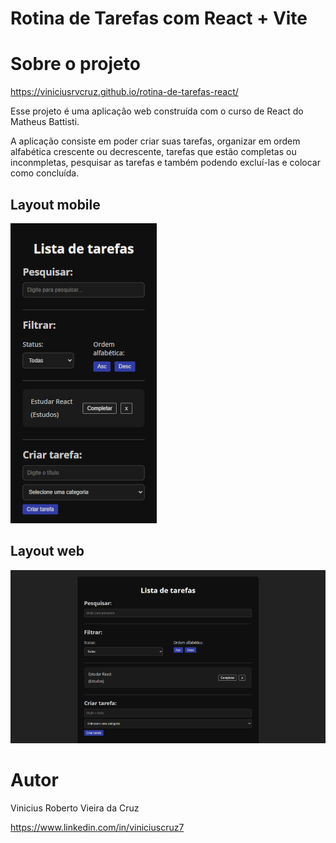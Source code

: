 # Rotina de Tarefas com React + Vite

# Sobre o projeto

https://viniciusrvcruz.github.io/rotina-de-tarefas-react/

Esse projeto é uma aplicação web construída com o curso de React do Matheus Battisti.

A aplicação consiste em poder criar suas tarefas, organizar em ordem alfabética crescente ou decrescente, tarefas que estão completas ou inconmpletas, pesquisar as tarefas e também podendo excluí-las e colocar como concluída.

## Layout mobile
![Mobile](https://github.com/viniciusrvcruz/rotina-de-tarefas-react/blob/main/src/assets/mobile.png)

## Layout web
![Web](https://github.com/viniciusrvcruz/rotina-de-tarefas-react/blob/main/src/assets/web.png)
  
# Autor

Vinicius Roberto Vieira da Cruz

https://www.linkedin.com/in/viniciuscruz7
